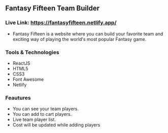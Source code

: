 ## Fantasy Fifteen Team Builder

### Live Link: https://fantasyfifteen.netlify.app/

- Fantasy Fifteen is a website where you can build your favorite team and exciting way of playing the world's most popular Fantasy game.

### Tools & Technologies

- ReactJS
- HTML5
- CSS3
- Font Awesome
- Netlify

### Feautures

- You can see your team players.
- You can add to cart players.
- Live team player list.
- Cost will be updated while adding players
